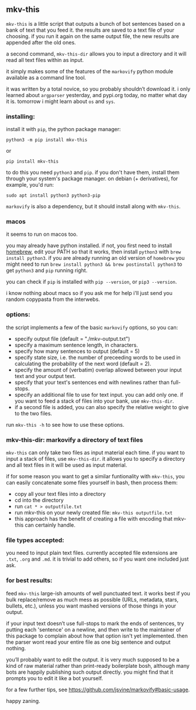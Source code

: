 
## mkv-this

`mkv-this` is a little script that outputs a bunch of bot sentences based on a bank of text that you feed it. the results are saved to a text file of your choosing. if you run it again on the same output file, the new results are appended after the old ones.

a second command, `mkv-this-dir` allows you to input a directory and it will read all text files within as input.

it simply makes some of the features of the `markovify` python module available as a command line tool.

it was written by a total novice, so you probably shouldn’t download it. i only learned about `argparser` yesterday, and pypi.org today, no matter what day it is. tomorrow i might learn about `os` and `sys`.

### installing:

install it with `pip`, the python package manager:

`python3 -m pip install mkv-this`

or

`pip install mkv-this`

to do this you need `python3` and `pip`. if you don't have them, install them through your system's package manager. on debian (+ derivatives), for example, you'd run:

`sudo apt install python3 python3-pip`

`markovify` is also a dependency, but it should install along with `mkv-this`.

### macos

it seems to run on macos too.

you may already have python installed. if not, you first need to install [homebrew](https://brew.sh/#install), edit your PATH so that it works, then install `python3` with `brew install python3`. if you are already running an old version of `homebrew` you might need to run `brew install python3 && brew postinstall python3` to get `python3` and `pip` running right.

you can check if `pip` is installed with `pip --version`, or `pip3 --version`.

i know nothing about macs so if you ask me for help i'll just send you random copypasta from the interwebs.

### options:

the script implements a few of the basic `markovify` options, so you can:

* specify output file (default = "./mkv-output.txt")
* specify a maximum sentence length, in characters.
* specify how many sentences to output (default = 5)
* specify state size, i.e. the number of preceeding words to be used in calculating the probability of the next word (default = 2).
* specify the amount of (verbatim) overlap allowed between your input text and your output text.
* specify that your text's sentences end with newlines rather than full-stops.
* specify an additional file to use for text input. you can add only one. if you want to feed a stack of files into your bank, use `mkv-this-dir`.
* if a second file is added, you can also specify the relative weight to give to the two files.

run `mkv-this -h` to see how to use these options.

### mkv-this-dir: markovify a directory of text files

`mkv-this` can only take two files as input material each time. if you want to input a stack of files, use `mkv-this-dir`. it allows you to specify a directory and all text files in it will be used as input material.

if for some reason you want to get a similar funtionality with `mkv-this`, you can easily concatenate some files yourself in bash, then process them:

* copy all your text files into a directory
* cd into the directory
* run `cat * > outputfile.txt`
* run mkv-this on your newly created file: `mkv-this outputfile.txt`
* this approach has the benefit of creating a file with encoding that mkv-this can certainly handle.

### file types accepted:

you need to input plain text files. currently accepted file extensions are `.txt`, `.org` and `.md`. it is trivial to add others, so if you want one included just ask.

### for best results:

feed `mkv-this` large-ish amounts of well punctuated text. it works best if you bulk replace/remove as much mess as possible (URLs, metadata, stars, bullets, etc.), unless you want mashed versions of those things in your output.

if your input text doesn’t use full-stops to mark the ends of sentences, try putting each 'sentence' on a newline, and then write to the maintainer of this package to complain about how that option isn't yet implemented. then the parser wont read your entire file as one big sentence and output nothing.

you’ll probably want to edit the output. it is very much supposed to be a kind of raw material rather than print-ready boilerplate bosh, although many bots are happily publishing such output directly. you might find that it prompts you to edit it like a bot yourself.

for a few further tips, see https://github.com/jsvine/markovify#basic-usage.

happy zaning.
